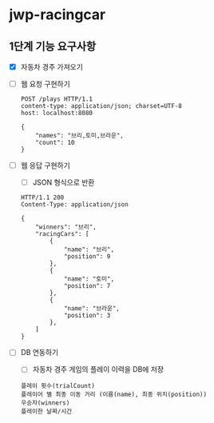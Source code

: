 # jwp-racingcar

## 1단계 기능 요구사항

- [x] 자동차 경주 가져오기
- [ ] 웹 요청 구현하기

    ```http request
    POST /plays HTTP/1.1
    content-type: application/json; charset=UTF-8
    host: localhost:8080
    
    {
        "names": "브리,토미,브라운",
        "count": 10
    }
    ```
- [ ] 웹 응답 구현하기
    - [ ] JSON 형식으로 반환
    ```http request
    HTTP/1.1 200 
    Content-Type: application/json
    
    {
        "winners": "브리",
        "racingCars": [
            {
                "name": "브리",
                "position": 9
            },
            {
                "name": "토미",
                "position": 7
            },
            {
                "name": "브라운",
                "position": 3
            },
        ]
    }
    ```
- [ ] DB 연동하기
    - [ ] 자동차 경주 게임의 플레이 이력을 DB에 저장
    ```
    플레이 횟수(trialCount)
    플레이어 별 최종 이동 거리 (이름(name), 최종 위치(position))
    우승자(winners)
    플레이한 날짜/시간
    ```
